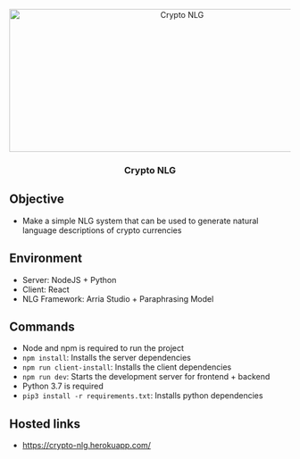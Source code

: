 <p align="center">
  <img  alt="Crypto NLG" height="256px" width="603px" src="https://www.retresco.de/wp-content/uploads/2019/07/Bildschirmfoto-2019-07-16-um-16.53.44.png">
</p>

<h3 align="center"> Crypto NLG </h3>

## Objective
- Make a simple NLG system that can be used to generate natural language descriptions of crypto currencies
## Environment
- Server: NodeJS + Python
- Client: React
- NLG Framework: Arria Studio + Paraphrasing Model
## Commands
- Node and npm is required to run the project
- `npm install`: Installs the server dependencies
- `npm run client-install`: Installs the client dependencies
- `npm run dev`: Starts the development server for frontend + backend
- Python 3.7 is required
- `pip3 install -r requirements.txt`: Installs python dependencies
## Hosted links
- https://crypto-nlg.herokuapp.com/
